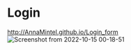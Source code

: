 # Login
http://AnnaMintel.github.io/Login_form
![Screenshot from 2022-10-15 00-18-51](https://user-images.githubusercontent.com/81706814/195945760-a46e825f-6998-4514-9f55-cb390378d019.png)
